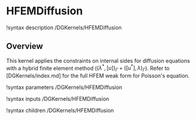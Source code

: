 # HFEMDiffusion

!syntax description /DGKernels/HFEMDiffusion

## Overview

This kernel applies the constraints on internal sides for diffusion equations with a hybrid finite element method ($\left( \lambda^\ast, [ u ] \right)_\Gamma + \left( [ u^\ast ], \lambda \right)_\Gamma$).
Refer to [DGKernels/index.md] for the full HFEM weak form for Poisson's equation.

!syntax parameters /DGKernels/HFEMDiffusion

!syntax inputs /DGKernels/HFEMDiffusion

!syntax children /DGKernels/HFEMDiffusion
